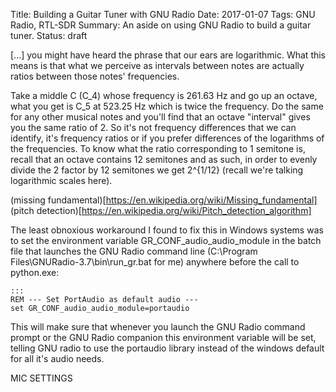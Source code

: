 Title: Building a Guitar Tuner with GNU Radio
Date: 2017-01-07
Tags: GNU Radio, RTL-SDR
Summary: An aside on using GNU Radio to build a guitar tuner.
Status: draft

[...] you might have heard the phrase that our ears are logarithmic. What this means is that what we perceive as intervals between notes are actually ratios between those notes' frequencies.

Take a middle C (C_4) whose frequency is 261.63 Hz and go up an octave, what you get is C_5 at 523.25 Hz which is twice the frequency. Do the same for any other musical notes and you'll find that an octave "interval" gives you the same ratio of 2. So it's not frequency differences that we can identify, it's frequency ratios or if you prefer differences of the logarithms of the frequencies.
To know what the ratio corresponding to 1 semitone is, recall that an octave contains 12 semitones and as such, in order to evenly divide the 2 factor by 12 semitones we get 2^{1/12} (recall we're talking logarithmic scales here).

(missing fundamental)[https://en.wikipedia.org/wiki/Missing_fundamental]
(pitch detection)[https://en.wikipedia.org/wiki/Pitch_detection_algorithm]

The least obnoxious workaround I found to fix this in Windows systems was to set the environment variable GR_CONF_audio_audio_module in the batch file that launches the GNU Radio command line (C:\Program Files\GNURadio-3.7\bin\run_gr.bat for me) anywhere before the call to python.exe:

	:::
	REM --- Set PortAudio as default audio ---
	set GR_CONF_audio_audio_module=portaudio
	
This will make sure that whenever you launch the GNU Radio command prompt or the GNU Radio companion this environment variable will be set, telling GNU radio to use the portaudio library instead of the windows default for all it's audio needs.

MIC SETTINGS
